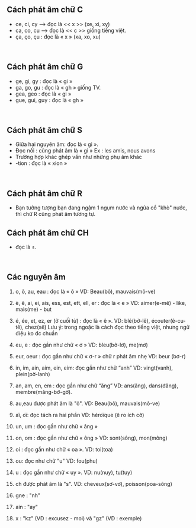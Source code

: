 ## Cách phát âm chữ C
- ce, ci, cy --> đọc là << x >> (xe, xi, xy)
- ca, co, cu --> đọc là << c >> giống tiếng việt.
- ça, ço, çu : đọc là « x » (xa, xo, xu)

<br>

## Cách phát âm chữ G
- ge, gi, gy : đọc là « gi »
- ga, go, gu : đọc là « gh » giống TV.
- gea, geo : đọc là « gi »
- gue, gui, guy : đọc là « gh »

<br>

## Cách phát âm chữ S
- Giữa hai nguyên âm: đọc là « gi ».
- Đọc nối : cũng phát âm là « gi » Ex : les amis, nous avons
- Trường hợp khác ghép vần như những phụ âm khác
- -tion : đọc là « xion »
<br>

## Cách phát âm chữ R
- Bạn tưởng tượng bạn đang ngậm 1 ngụm nước và ngửa cổ "khò" nước, thì chữ R cũng phát âm tương tự.


## Cách phát âm chữ CH
- đọc là ```s```.

<br>

## Các nguyên âm
1. o, ô, au, eau : đọc là « ô » VD: Beau(bô), mauvais(mô-ve)

2. è, ê, ai, ei, ais, ess, est, ett, ell, er : đọc là « e » VD: aimer(e-mê) - like, mais(me) - but

3. é, ée, et, ez, er (ở cuối từ) : đọc là « ê ». VD: blé(bờ-lê), écouter(ê-cu-tê), chez(sê)
    Lưu ý: trong ngoặc là cách đọc theo tiếng việt, nhưng ngữ điệu ko đc chuẩn

4. eu, e : đọc gần như chữ « ơ » VD: bleu(bờ-lơ), me(mơ)

5. eur, oeur : đọc gần như chữ « ơ-r » chữ r phát âm nhẹ VD: beur (bơ-r)

6. in, im, ain, aim, ein, eim: đọc gần như chữ “anh” VD: vingt(vanh), plein(pờ-lanh)

7. an, am, en, em : đọc gần như chữ “ăng” VD: ans(ăng), dans(đăng), membre(măng-bờ-gờ).

2. au,eau được phát âm là "ô". VD: Beau(bô), mauvais(mô-ve)

10. aï, oï: đọc tách ra hai phần VD: héroïque (ê ro ích cờ)

9. un, um : đọc gần như chữ « âng »

8. on, om : đọc gần như chữ « ông » VD: sont(sông), mon(mông)

11. oi : đọc gần như chữ « oa ». VD: toi(toa)

12. ou: đọc như chữ "u" VD: fou(phu)

13. u : đọc gần như chữ « uy ». VD: nu(nuy), tu(tuy)

14. ch được phát âm là "s". VD: cheveux(sơ-vơ), poisson(poa-sông)

15. gne : "nh"

16. ain : "ay"

17. x : "kz" (VD : excusez - moi) và "gz" (VD : exemple)